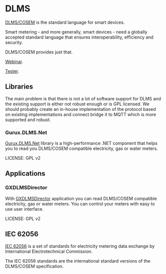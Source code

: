 # DLMS

[DLMS/COSEM](https://www.dlms.com/) is the standard language for smart devices.

Smart metering - and more generally, smart devices - need a globally accepted
standard language that ensures interoperability, efficiency and security.

DLMS/COSEM provides just that.

[Webinar](https://www.youtube.com/watch?v=ku0Cvu9OzT0).

[Tester](https://kalkitech.com/products/dlms-software/dlms-million-meter-simulator/).

## Libraries

The main problem is that there is not a lot of software support for DLMS and the
existing support is either not robust enough or is GPL licensed. We should
probably create an in-house implementation of the protocol based on existing
implementations and connect bridge it to MQTT which is more supported and
robust.

### Gurux.DLMS.Net

[Gurux.DLMS.Net](https://github.com/Gurux/Gurux.DLMS.Net) library is a
high-performance .NET component that helps you to read you DLMS/COSEM
compatible electricity, gas or water meters.

LICENSE: GPL v2

## Applications

### GXDLMSDirector

With [GXDLMSDirector](https://github.com/Gurux/GXDLMSDirector) application you
can read DLMS/COSEM compatible electricity, gas or water meters. You can control
your meters with easy to use user interface.

LICENSE: GPL v2

## IEC 62056

[IEC 62056](https://en.wikipedia.org/wiki/IEC_62056) is a set of standards for
electricity metering data exchange by International Electrotechnical Commission.

The IEC 62056 standards are the international standard versions of the
DLMS/COSEM specification.
